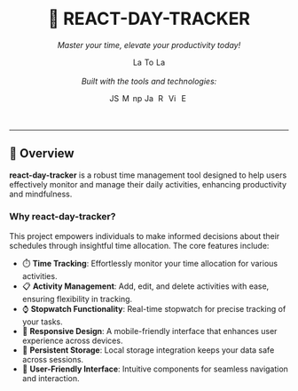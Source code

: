 <div id="toc" align="center">
  <ul style="list-style: none">
    <summary>
      <h1 style="font-size: 2.2em;"><a href="https://mxke-n.github.io/react-day-tracker/">🚀 REACT-DAY-TRACKER</a></h1>
    </summary>
  </ul>
</div>

<p align="center"><i>Master your time, elevate your productivity today!</i></p>

<p align="center">
  <img src="https://img.shields.io/github/last-commit/Mxke-N/react-day-tracker?style=flat&logo=github" height="17" alt="Last Commit" />
  <img src="https://img.shields.io/github/languages/top/Mxke-N/react-day-tracker?style=flat&logo=javascript" height="17" alt="Top Language" />
  <img src="https://img.shields.io/github/languages/count/Mxke-N/react-day-tracker?style=flat" height="17" alt="Language Count" />
</p>

<p align="center"><i>Built with the tools and technologies:</i></p>

<p align="center">
  <img src="https://img.shields.io/badge/-JSON-000000?style=flat&logo=json&logoColor=white" height="17" alt="JSON" />
  <img src="https://img.shields.io/badge/-Markdown-000000?style=flat&logo=markdown&logoColor=white" height="17" alt="Markdown" />
  <img src="https://img.shields.io/badge/-npm-CB3837?style=flat&logo=npm&logoColor=white" height="17" alt="npm" />
  <img src="https://img.shields.io/badge/-JavaScript-F7DF1E?style=flat&logo=javascript&logoColor=black" height="17" alt="JavaScript" />
  <img src="https://img.shields.io/badge/-React-61DAFB?style=flat&logo=react&logoColor=black" height="17" alt="React" />
  <img src="https://img.shields.io/badge/-Vite-646CFF?style=flat&logo=vite&logoColor=white" height="17" alt="Vite" />
  <img src="https://img.shields.io/badge/-ESLint-4B32C3?style=flat&logo=eslint&logoColor=white" height="17" alt="ESLint" />
</p>


<br>

--- 
## 📝 Overview

**react-day-tracker** is a robust time management tool designed to help users effectively monitor and manage their daily activities, enhancing productivity and mindfulness.

### Why react-day-tracker?

This project empowers individuals to make informed decisions about their schedules through insightful time allocation. The core features include:

- ⏱️ **Time Tracking**: Effortlessly monitor your time allocation for various activities.
- 📋 **Activity Management**: Add, edit, and delete activities with ease, ensuring flexibility in tracking.
- ⌚ **Stopwatch Functionality**: Real-time stopwatch for precise tracking of your tasks.
- 📱 **Responsive Design**: A mobile-friendly interface that enhances user experience across devices.
- 💾 **Persistent Storage**: Local storage integration keeps your data safe across sessions.
- 🧩 **User-Friendly Interface**: Intuitive components for seamless navigation and interaction.
